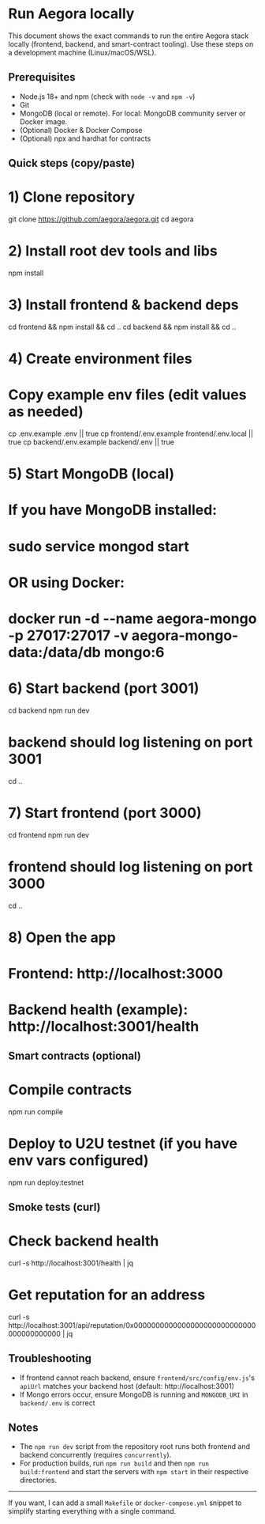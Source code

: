 # Run Aegora locally

This document shows the exact commands to run the entire Aegora stack locally (frontend, backend, and smart-contract tooling). Use these steps on a development machine (Linux/macOS/WSL).

## Prerequisites

- Node.js 18+ and npm (check with `node -v` and `npm -v`)
- Git
- MongoDB (local or remote). For local: MongoDB community server or Docker image.
- (Optional) Docker & Docker Compose
- (Optional) npx and hardhat for contracts

## Quick steps (copy/paste)

# 1) Clone repository
git clone https://github.com/aegora/aegora.git
cd aegora

# 2) Install root dev tools and libs
npm install

# 3) Install frontend & backend deps
cd frontend && npm install && cd ..
cd backend && npm install && cd ..

# 4) Create environment files
# Copy example env files (edit values as needed)
cp .env.example .env || true
cp frontend/.env.example frontend/.env.local || true
cp backend/.env.example backend/.env || true

# 5) Start MongoDB (local)
# If you have MongoDB installed:
#   sudo service mongod start
# OR using Docker:
#   docker run -d --name aegora-mongo -p 27017:27017 -v aegora-mongo-data:/data/db mongo:6

# 6) Start backend (port 3001)
cd backend
npm run dev
# backend should log listening on port 3001
cd ..

# 7) Start frontend (port 3000)
cd frontend
npm run dev
# frontend should log listening on port 3000
cd ..

# 8) Open the app
# Frontend: http://localhost:3000
# Backend health (example): http://localhost:3001/health

## Smart contracts (optional)
# Compile contracts
npm run compile
# Deploy to U2U testnet (if you have env vars configured)
npm run deploy:testnet

## Smoke tests (curl)
# Check backend health
curl -s http://localhost:3001/health | jq
# Get reputation for an address
curl -s http://localhost:3001/api/reputation/0x0000000000000000000000000000000000000000 | jq

## Troubleshooting
- If frontend cannot reach backend, ensure `frontend/src/config/env.js`'s `apiUrl` matches your backend host (default: http://localhost:3001)
- If Mongo errors occur, ensure MongoDB is running and `MONGODB_URI` in `backend/.env` is correct

## Notes
- The `npm run dev` script from the repository root runs both frontend and backend concurrently (requires `concurrently`).
- For production builds, run `npm run build` and then `npm run build:frontend` and start the servers with `npm start` in their respective directories.

---
If you want, I can add a small `Makefile` or `docker-compose.yml` snippet to simplify starting everything with a single command.